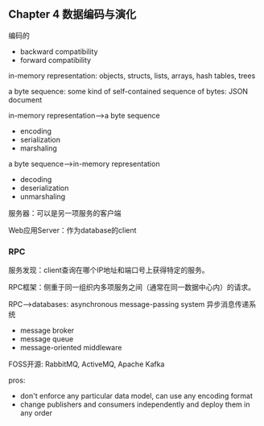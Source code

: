 ## Chapter 4 数据编码与演化

编码的

* backward compatibility
* forward compatibility

in-memory representation: objects, structs, lists, arrays, hash tables, trees

a byte sequence: some kind of self-contained sequence of bytes: JSON document

in-memory representation——>a byte sequence

* encoding
* serialization
* marshaling

a byte sequence——>in-memory representation

* decoding
* deserialization
* unmarshaling

服务器：可以是另一项服务的客户端

Web应用Server：作为database的client

### RPC

服务发现：client查询在哪个IP地址和端口号上获得特定的服务。

RPC框架：侧重于同一组织内多项服务之间（通常在同一数据中心内）的请求。

RPC——>databases: asynchronous message-passing system 异步消息传递系统

* message broker
* message queue
* message-oriented middleware

FOSS开源: RabbitMQ, ActiveMQ, Apache Kafka

pros:

* don't enforce any particular data model, can use any encoding format
* change publishers and consumers independently and deploy them in any order